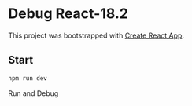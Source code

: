 # Debug React-18.2

This project was bootstrapped with [Create React App](https://github.com/facebook/create-react-app).

## Start

```bash
npm run dev
```
Run and Debug